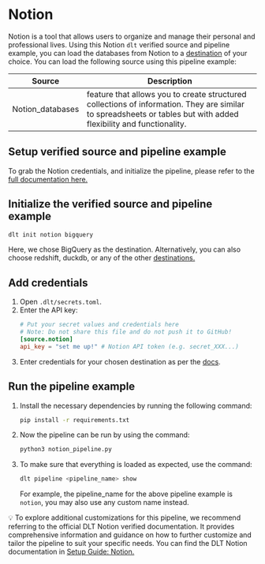 # Notion

Notion is a tool that allows users to organize and manage their personal and professional lives. Using this Notion `dlt` verified source and pipeline example, you can load the databases from Notion to a [destination](https://dlthub.com/docs/dlt-ecosystem/destinations/) of your choice. You can load the following source using this pipeline example:

| Source | Description |
| --- | --- |
| Notion_databases | feature that allows you to create structured collections of information. They are similar to spreadsheets or tables but with added flexibility and functionality. |

## Setup verified source and pipeline example

To grab the Notion credentials, and initialize the pipeline, please refer to the [full documentation here.](https://dlthub.com/docs/dlt-ecosystem/verified-sources/notion)

## Initialize the verified source and pipeline example
```bash
dlt init notion bigquery
```

Here, we chose BigQuery as the destination. Alternatively, you can also choose redshift, duckdb, or any of the other [destinations.](https://dlthub.com/docs/dlt-ecosystem/destinations/)

## **Add credentials**

1. Open `.dlt/secrets.toml`.
2. Enter the API key:
    ```toml
    # Put your secret values and credentials here
    # Note: Do not share this file and do not push it to GitHub!
    [source.notion]
    api_key = "set me up!" # Notion API token (e.g. secret_XXX...)
    ```
3. Enter credentials for your chosen destination as per the [docs](https://dlthub.com/docs/dlt-ecosystem/destinations/).

## Run the pipeline example
1. Install the necessary dependencies by running the following command:
    ```bash
    pip install -r requirements.txt
    ```

2. Now the pipeline can be run by using the command:
    ```bash
    python3 notion_pipeline.py
    ```

3. To make sure that everything is loaded as expected, use the command:
    ```bash
    dlt pipeline <pipeline_name> show
    ```

    For example, the pipeline_name for the above pipeline example is `notion`, you may also use any custom name instead.



💡 To explore additional customizations for this pipeline, we recommend referring to the official DLT Notion verified documentation. It provides comprehensive information and guidance on how to further customize and tailor the pipeline to suit your specific needs. You can find the DLT Notion documentation in [Setup Guide: Notion.](https://dlthub.com/docs/dlt-ecosystem/verified-sources/notion)
